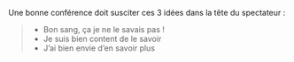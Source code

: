 Une bonne conférence doit susciter ces 3 idées dans la tête du spectateur :

>- Bon sang, ça je ne le savais pas !
>- Je suis bien content de le savoir
>- J’ai bien envie d’en savoir plus

